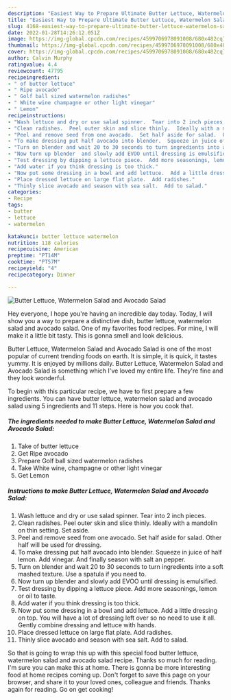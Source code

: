 ```yaml
---
description: "Easiest Way to Prepare Ultimate Butter Lettuce, Watermelon Salad and Avocado Salad"
title: "Easiest Way to Prepare Ultimate Butter Lettuce, Watermelon Salad and Avocado Salad"
slug: 4168-easiest-way-to-prepare-ultimate-butter-lettuce-watermelon-salad-and-avocado-salad
date: 2022-01-28T14:26:12.051Z
image: https://img-global.cpcdn.com/recipes/4599706978091008/680x482cq70/butter-lettuce-watermelon-salad-and-avocado-salad-recipe-main-photo.jpg
thumbnail: https://img-global.cpcdn.com/recipes/4599706978091008/680x482cq70/butter-lettuce-watermelon-salad-and-avocado-salad-recipe-main-photo.jpg
cover: https://img-global.cpcdn.com/recipes/4599706978091008/680x482cq70/butter-lettuce-watermelon-salad-and-avocado-salad-recipe-main-photo.jpg
author: Calvin Murphy
ratingvalue: 4.4
reviewcount: 47795
recipeingredient:
- " of butter lettuce"
- " Ripe avocado"
- " Golf ball sized watermelon radishes"
- " White wine champagne or other light vinegar"
- " Lemon"
recipeinstructions:
- "Wash lettuce and dry or use salad spinner.  Tear into 2 inch pieces."
- "Clean radishes.  Peel outer skin and slice thinly.  Ideally with a mandolin on thin setting.  Set aside."
- "Peel and remove seed from one avocado.  Set half aside for salad.  Other half will be used for dressing."
- "To make dressing put half avocado into blender.  Squeeze in juice of half lemon.  Add vinegar.  And finally season with salt an pepper."
- "Turn on blender and wait 20 to 30 seconds to turn ingredients into a soft mashed texture.  Use a spatula if you need to."
- "Now turn up blender  and slowly add EVOO until dressing is emulsified."
- "Test dressing by dipping a lettuce piece.  Add more seasonings, lemon or oil to taste."
- "Add water if you think dressing is too thick."
- "Now put some dressing in a bowl and add lettuce.  Add a little dressing on top.  You will have a lot of dressing left over so no need to use it all.  Gently combine dressing and lettuce with hands."
- "Place dressed lettuce on large flat plate.  Add radishes."
- "Thinly slice avocado and season with sea salt.  Add to salad."
categories:
- Recipe
tags:
- butter
- lettuce
- watermelon

katakunci: butter lettuce watermelon 
nutrition: 118 calories
recipecuisine: American
preptime: "PT14M"
cooktime: "PT57M"
recipeyield: "4"
recipecategory: Dinner

---
```



![Butter Lettuce, Watermelon Salad and Avocado Salad](https://img-global.cpcdn.com/recipes/4599706978091008/680x482cq70/butter-lettuce-watermelon-salad-and-avocado-salad-recipe-main-photo.jpg)

Hey everyone, I hope you're having an incredible day today. Today, I will show you a way to prepare a distinctive dish, butter lettuce, watermelon salad and avocado salad. One of my favorites food recipes. For mine, I will make it a little bit tasty. This is gonna smell and look delicious.

Butter Lettuce, Watermelon Salad and Avocado Salad is one of the most popular of current trending foods on earth. It is simple, it is quick, it tastes yummy. It is enjoyed by millions daily. Butter Lettuce, Watermelon Salad and Avocado Salad is something which I've loved my entire life. They're fine and they look wonderful.




To begin with this particular recipe, we have to first prepare a few ingredients. You can have butter lettuce, watermelon salad and avocado salad using 5 ingredients and 11 steps. Here is how you cook that.

<!--inarticleads1-->

##### The ingredients needed to make Butter Lettuce, Watermelon Salad and Avocado Salad:

1. Take  of butter lettuce
1. Get  Ripe avocado
1. Prepare  Golf ball sized watermelon radishes
1. Take  White wine, champagne or other light vinegar
1. Get  Lemon




<!--inarticleads2-->

##### Instructions to make Butter Lettuce, Watermelon Salad and Avocado Salad:

1. Wash lettuce and dry or use salad spinner.  Tear into 2 inch pieces.
1. Clean radishes.  Peel outer skin and slice thinly.  Ideally with a mandolin on thin setting.  Set aside.
1. Peel and remove seed from one avocado.  Set half aside for salad.  Other half will be used for dressing.
1. To make dressing put half avocado into blender.  Squeeze in juice of half lemon.  Add vinegar.  And finally season with salt an pepper.
1. Turn on blender and wait 20 to 30 seconds to turn ingredients into a soft mashed texture.  Use a spatula if you need to.
1. Now turn up blender  and slowly add EVOO until dressing is emulsified.
1. Test dressing by dipping a lettuce piece.  Add more seasonings, lemon or oil to taste.
1. Add water if you think dressing is too thick.
1. Now put some dressing in a bowl and add lettuce.  Add a little dressing on top.  You will have a lot of dressing left over so no need to use it all.  Gently combine dressing and lettuce with hands.
1. Place dressed lettuce on large flat plate.  Add radishes.
1. Thinly slice avocado and season with sea salt.  Add to salad.




So that is going to wrap this up with this special food butter lettuce, watermelon salad and avocado salad recipe. Thanks so much for reading. I'm sure you can make this at home. There is gonna be more interesting food at home recipes coming up. Don't forget to save this page on your browser, and share it to your loved ones, colleague and friends. Thanks again for reading. Go on get cooking!
